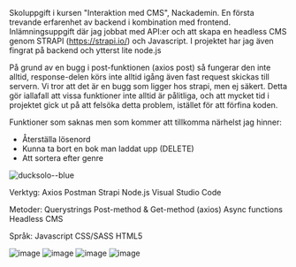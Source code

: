 Skoluppgift i kursen "Interaktion med CMS", Nackademin.
En första trevande erfarenhet av backend i kombination med frontend.
Inlämningsuppgift där jag jobbat med API:er och att skapa en headless CMS genom STRAPI (https://strapi.io/) och Javascript.
I projektet har jag även fingrat på backend och ytterst lite node.js

På grund av en bugg i post-funktionen (axios post) så fungerar den inte alltid, response-delen körs inte alltid igång även fast request skickas till servern.
Vi tror att det är en bugg som ligger hos strapi, men ej säkert. Detta gör iallafall att vissa funktioner inte alltid är pålitliga, och att mycket tid i projektet gick ut på att felsöka detta problem, istället för att förfina koden.

Funktioner som saknas men som kommer att tillkomma närhelst jag hinner:
- Återställa lösenord 
- Kunna ta bort en bok man laddat upp (DELETE)
- Att sortera efter genre

![ducksolo--blue](https://user-images.githubusercontent.com/30622818/163668541-5aaec6e4-34bc-4a9a-9912-479f7256fc77.png)

Verktyg:
Axios
Postman
Strapi
Node.js 
Visual Studio Code

Metoder:
Querystrings
Post-method & Get-method (axios)
Async functions
Headless CMS

Språk:
Javascript
CSS/SASS
HTML5

![image](https://user-images.githubusercontent.com/30622818/163668418-e0ac46e0-6e86-4f56-a662-da72b1919582.png)
![image](https://user-images.githubusercontent.com/30622818/163668526-52a1b920-27a0-446a-b001-fbcf6688ea3d.png)
![image](https://user-images.githubusercontent.com/30622818/163668531-fe8c370c-2f10-4f3f-855f-0a5cd31e71bf.png)
![image](https://user-images.githubusercontent.com/30622818/163668700-7b9bffc7-5111-4b0b-89cf-0fa5815ccabb.png)




